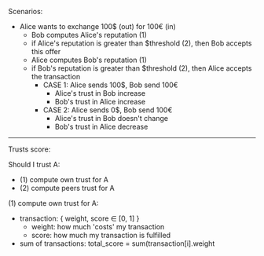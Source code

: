 Scenarios:

- Alice wants to exchange 100$ (out) for 100€ (in)
  - Bob computes Alice's reputation (1)
  - if Alice's reputation is greater than $threshold (2), then Bob accepts this offer
  - Alice computes Bob's reputation (1)
  - if Bob's reputation is greater than $threshold (2), then Alice accepts the transaction
    - CASE 1: Alice sends 100$, Bob send 100€
      - Alice's trust in Bob increase
      - Bob's trust in Alice increase
    - CASE 2: Alice sends 0$, Bob send 100€
      - Alice's trust in Bob doesn't change
      - Bob's trust in Alice decrease


----

Trusts score:

Should I trust A:
- (1) compute own trust for A
- (2) compute peers trust for A


(1) compute own trust for A:
- transaction: { weight, score ∈ [0, 1] }
  - weight: how much 'costs' my transaction
  - score: how much my transaction is fulfilled
- sum of transactions: total_score = sum(transaction[i].weight


